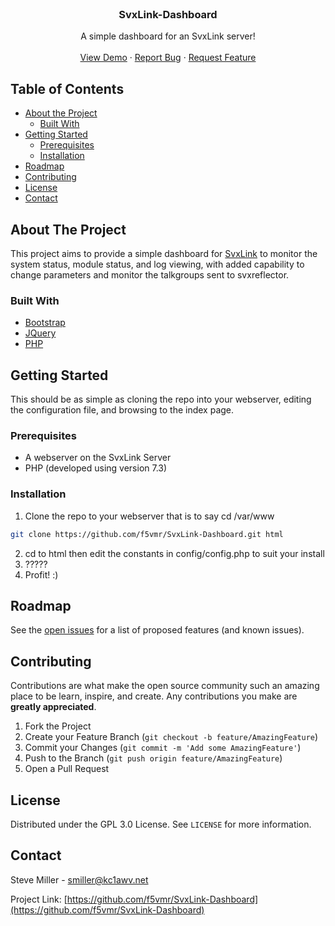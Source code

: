 <br />
<p align="center">

  <h3 align="center">SvxLink-Dashboard</h3>

  <p align="center">
    A simple dashboard for an SvxLink server!
    <br />
    <br />
    <a href="http://svxlink.kc1awv.net:8080/index.php">View Demo</a>
    ·
    <a href="https://github.com/kc1awv/SvxLink-Dashboard/issues">Report Bug</a>
    ·
    <a href="https://github.com/kc1awv/SvxLink-Dashboard/issues">Request Feature</a>
  </p>
</p>

## Table of Contents

* [About the Project](#about-the-project)
  * [Built With](#built-with)
* [Getting Started](#getting-started)
  * [Prerequisites](#prerequisites)
  * [Installation](#installation)
* [Roadmap](#roadmap)
* [Contributing](#contributing)
* [License](#license)
* [Contact](#contact)

## About The Project

This project aims to provide a simple dashboard for [SvxLink](https://www.svxlink.org) to monitor the system status, module status, and log viewing, with added capability to change parameters and monitor the talkgroups sent to svxreflector.

### Built With
* [Bootstrap](https://getbootstrap.com)
* [JQuery](https://jquery.com)
* [PHP](https://www.php.net)

## Getting Started

This should be as simple as cloning the repo into your webserver, editing the configuration file, and browsing to the index page.

### Prerequisites

* A webserver on the SvxLink Server
* PHP (developed using version 7.3)

### Installation

1. Clone the repo to your webserver that is to say cd /var/www
```sh
git clone https://github.com/f5vmr/SvxLink-Dashboard.git html
```
2. cd to html then edit the constants in config/config.php to suit your install
3. ?????
4. Profit! :)

## Roadmap

See the [open issues](https://github.com/f5vmr/SvxLink-Dashboard/issues) for a list of proposed features (and known issues).

## Contributing

Contributions are what make the open source community such an amazing place to be learn, inspire, and create. Any contributions you make are **greatly appreciated**.

1. Fork the Project
2. Create your Feature Branch (`git checkout -b feature/AmazingFeature`)
3. Commit your Changes (`git commit -m 'Add some AmazingFeature'`)
4. Push to the Branch (`git push origin feature/AmazingFeature`)
5. Open a Pull Request

## License

Distributed under the GPL 3.0 License. See `LICENSE` for more information.

## Contact

Steve Miller - smiller@kc1awv.net

Project Link: [https://github.com/f5vmr/SvxLink-Dashboard](https://github.com/f5vmr/SvxLink-Dashboard)
